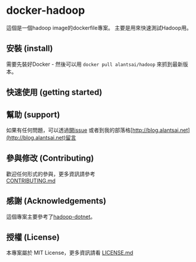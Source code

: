 ﻿# docker-hadoop

這個是一個hadoop image的dockerfile專案。
主要是用來快速測試Hadoop用。

## 安裝 (install)

需要先裝好Docker - 然後可以用 `docker pull alantsai/hadoop` 來抓到最新版本。

## 快速使用 (getting started)

## 幫助 (support)

如果有任何問題，可以透過[開issue](https://github.com/alantsai/docker-hadoop/issues/new) 或者到我的部落格[http://blog.alantsai.net](http://blog.alantsai.net)留言

## 參與修改 (Contributing)

歡迎任何形式的參與，更多資訊請參考  
[CONTRIBUTING.md](CONTRIBUTING.md)

## 感謝 (Acknowledgements)

這個專案主要參考了[hadoop-dotnet](https://github.com/sixeyed/dockers/tree/master/hadoop-dotnet)。

## 授權 (License)

本專案屬於 MIT License，更多資訊請看 [LICENSE.md](LICENSE.md)
